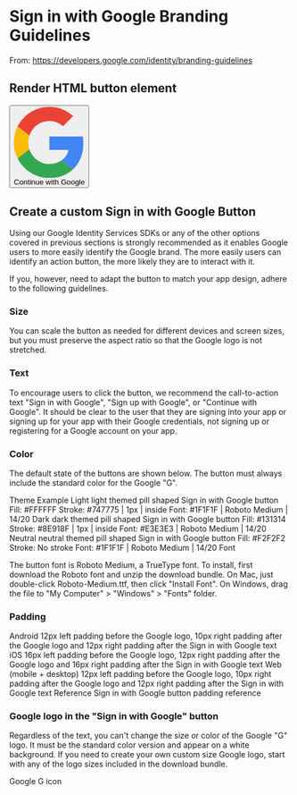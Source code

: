 # Sign in with Google Branding Guidelines

From:   https://developers.google.com/identity/branding-guidelines

## Render HTML button element

<button class="gsi-material-button">
  <div class="gsi-material-button-state"></div>
  <div class="gsi-material-button-content-wrapper">
    <div class="gsi-material-button-icon">
      <svg version="1.1" xmlns="http://www.w3.org/2000/svg" viewBox="0 0 48 48" xmlns:xlink="http://www.w3.org/1999/xlink" style="display: block;">
        <path fill="#EA4335" d="M24 9.5c3.54 0 6.71 1.22 9.21 3.6l6.85-6.85C35.9 2.38 30.47 0 24 0 14.62 0 6.51 5.38 2.56 13.22l7.98 6.19C12.43 13.72 17.74 9.5 24 9.5z"></path>
        <path fill="#4285F4" d="M46.98 24.55c0-1.57-.15-3.09-.38-4.55H24v9.02h12.94c-.58 2.96-2.26 5.48-4.78 7.18l7.73 6c4.51-4.18 7.09-10.36 7.09-17.65z"></path>
        <path fill="#FBBC05" d="M10.53 28.59c-.48-1.45-.76-2.99-.76-4.59s.27-3.14.76-4.59l-7.98-6.19C.92 16.46 0 20.12 0 24c0 3.88.92 7.54 2.56 10.78l7.97-6.19z"></path>
        <path fill="#34A853" d="M24 48c6.48 0 11.93-2.13 15.89-5.81l-7.73-6c-2.15 1.45-4.92 2.3-8.16 2.3-6.26 0-11.57-4.22-13.47-9.91l-7.98 6.19C6.51 42.62 14.62 48 24 48z"></path>
        <path fill="none" d="M0 0h48v48H0z"></path>
      </svg>
    </div>
    <span class="gsi-material-button-contents">Continue with Google</span>
    <span style="display: none;">Continue with Google</span>
  </div>
</button>


## Create a custom Sign in with Google Button

Using our Google Identity Services SDKs or any of the other options covered in previous sections is strongly recommended as it enables Google users to more easily identify the Google brand. The more easily users can identify an action button, the more likely they are to interact with it.

If you, however, need to adapt the button to match your app design, adhere to the following guidelines.

### Size

You can scale the button as needed for different devices and screen sizes, but you must preserve the aspect ratio so that the Google logo is not stretched.

### Text

To encourage users to click the button, we recommend the call-to-action text "Sign in with Google", "Sign up with Google", or "Continue with Google". It should be clear to the user that they are signing into your app or signing up for your app with their Google credentials, not signing up or registering for a Google account on your app.

### Color

The default state of the buttons are shown below. The button must always include the standard color for the Google "G".

Theme	Example	
Light	light themed pill shaped Sign in with Google button	Fill: #FFFFFF
Stroke: #747775 | 1px | inside
Font: #1F1F1F | Roboto Medium | 14/20
Dark	dark themed pill shaped Sign in with Google button	Fill: #131314
Stroke: #8E918F | 1px | inside
Font: #E3E3E3 | Roboto Medium | 14/20
Neutral	neutral themed pill shaped Sign in with Google button	Fill: #F2F2F2
Stroke: No stroke
Font: #1F1F1F | Roboto Medium | 14/20
Font

The button font is Roboto Medium, a TrueType font. To install, first download the Roboto font and unzip the download bundle. On Mac, just double-click Roboto-Medium.ttf, then click "Install Font". On Windows, drag the file to "My Computer" > "Windows" > "Fonts" folder.

### Padding

Android	12px left padding before the Google logo, 10px right padding after the Google logo and 12px right padding after the Sign in with Google text
iOS	16px left padding before the Google logo, 12px right padding after the Google logo and 16px right padding after the Sign in with Google text
Web (mobile + desktop)	12px left padding before the Google logo, 10px right padding after the Google logo and 12px right padding after the Sign in with Google text
Reference	Sign in with Google button padding reference

### Google logo in the "Sign in with Google" button

Regardless of the text, you can't change the size or color of the Google "G" logo. It must be the standard color version and appear on a white background. If you need to create your own custom size Google logo, start with any of the logo sizes included in the download bundle.

Google G icon